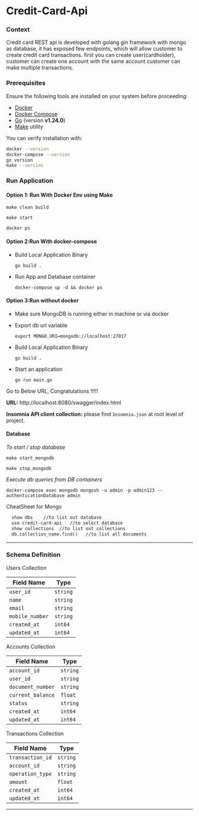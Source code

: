 # Credit-Card-Api

### Context
Credit card REST api is developed with golang gin framework with mongo as database, it has exposed few endpoints, which will allow customer to create credit card transactions.
first you can create user(cardholder), customer can create one account with the same account customer can
make multiple transactions. 

### Prerequisites

Ensure the following tools are installed on your system before proceeding:

- [Docker](https://docs.docker.com/get-docker/)
- [Docker Compose](https://docs.docker.com/compose/install/)
- [Go](https://go.dev/doc/install) (version **v1.24.0**)
- [Make](https://www.gnu.org/software/make/) utility

You can verify installation with:

```bash
docker --version
docker-compose --version
go version
make --version
```

### Run Application

#### Option 1: Run With Docker Env using Make
```
make clean build

make start

docker ps
```

#### Option 2:Run With docker-compose
- Build Local Application Binary

    ```go build .```

- Run App and Database container

    ```docker-compose up -d && docker ps```

#### Option 3:Run without docker
- Make sure MongoDB is running either in machine or via docker
- Export db url variable

  ```export MONGO_URI=mongodb://localhost:27017```

- Build Local Application Binary

  ```go build .```

- Start an application

  ```go run main.go```

Go to Below URL, Congratulations !!!!!

**URL:** http://localhost:8080/swagger/index.html

**Insomnia API client collection:** please find `Insomnia.json` at root level of project. 

#### Database

*To start / stop database*

```
make start_mongodb

make stop_mongodb
```


*Execute db queries from DB containers*

```docker-compose exec mongodb mongosh -u admin -p admin123 --authenticationDatabase admin```

CheatSheet for Mongo

```bash
  show dbs    //to list out database
  use credit-card-api   //to select database
  show collections  //to list out collections
  db.collection_name.find()   //to list all documents 
```
---

### Schema Definition

Users Collection

| Field Name      | Type     |
|-----------------|----------|
| `user_id`       | `string` |
| `name`          | `string` |
| `email`         | `string` |
| `mobile_number` | `string` |
| `created_at`    | `int64`  |
| `updated_at`    | `int64`  |

Accounts Collection

| Field Name        | Type     |
|-------------------|----------|
| `account_id`      | `string` |
| `user_id`         | `string` |
| `document_number` | `string` |
| `current_balance` | `float`  |
| `status`          | `string` |
| `created_at`      | `int64`  |
| `updated_at`      | `int64`  |

Transactions Collection

| Field Name       | Type     |
|------------------|----------|
| `transaction_id` | `string` |
| `account_id`     | `string` |
| `operation_type` | `string` |
| `amount`         | `float`  |
| `created_at`     | `int64`  |
| `updated_at`     | `int64`  |

---
